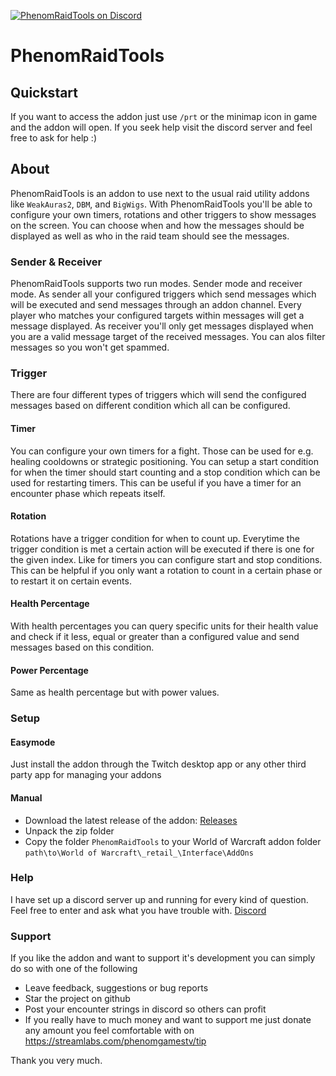 [![PhenomRaidTools on Discord](https://img.shields.io/badge/discord-PhenomRaidTools-738bd7.svg)](https://discord.gg/GAYDjBF)
# PhenomRaidTools

## Quickstart
If you want to access the addon just use `/prt` or the minimap icon in game and the addon will open. If you seek help visit the discord server and feel free to ask for help :)

## About
PhenomRaidTools is an addon to use next to the usual raid utility addons like `WeakAuras2`, `DBM`, and `BigWigs`. With PhenomRaidTools you'll be able to configure your own timers, rotations and other triggers to show messages on the screen. You can choose when and how the messages should be displayed as well as who in the raid team should see the messages.

### Sender & Receiver
PhenomRaidTools supports two run modes. Sender mode and receiver mode. As sender all your configured triggers which send messages which will be executed and send messages through an addon channel. Every player who matches your configured targets within messages will get a message displayed. 
As receiver you'll only get messages displayed when you are a valid message target of the received messages. You can alos filter messages so you won't get spammed.

### Trigger
There are four different types of triggers which will send the configured messages based on different condition which all can be configured.

#### Timer
You can configure your own timers for a fight. Those can be used for e.g. healing cooldowns or strategic positioning. 
You can setup a start condition for when the timer should start counting and a stop condition which can be used for restarting timers. This can be useful if you have a timer for an encounter phase which repeats itself.

#### Rotation
Rotations have a trigger condition for when to count up. Everytime the trigger condition is met a certain action will be executed if there is one for the given index. 
Like for timers you can configure start and stop conditions. This can be helpful if you only want a rotation to count in a certain phase or to restart it on certain events.

#### Health Percentage
With health percentages you can query specific units for their health value and check if it less, equal or greater than a configured value and send messages based on this condition.

#### Power Percentage
Same as health percentage but with power values.

### Setup

#### Easymode
Just install the addon through the Twitch desktop app or any other third party app for managing your addons

#### Manual
- Download the latest release of the addon: [Releases](https://github.com/PhenomDevel/PhenomRaidTools/releases)
- Unpack the zip folder
- Copy the folder `PhenomRaidTools` to your World of Warcraft addon folder `path\to\World of Warcraft\_retail_\Interface\AddOns`

### Help
I have set up a discord server up and running for every kind of question. Feel free to enter and ask what you have trouble with. [Discord](https://discord.gg/GAYDjBF)

### Support
If you like the addon and want to support it's development you can simply do so with one of the following

- Leave feedback, suggestions or bug reports
- Star the project on github
- Post your encounter strings in discord so others can profit
- If you really have to much money and want to support me just donate any amount you feel comfortable with on https://streamlabs.com/phenomgamestv/tip

Thank you very much.


